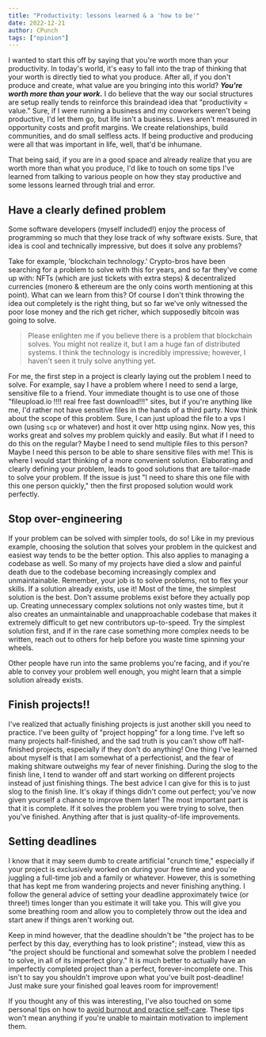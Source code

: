 ```yaml
---
title: "Productivity: lessons learned & a 'how to be'"
date: 2022-12-21
author: CPunch
tags: ["opinion"]
---
```


I wanted to start this off by saying that you're worth more than your productivity. In today's world, it's easy to fall into the trap of thinking that your worth is directly tied to what you produce. After all, if you don't produce and create, what value are you bringing into this world? ***You're worth more than your work.*** I do believe that the way our social structures are setup really tends to reinforce this braindead idea that "productivity = value." Sure, if I were running a business and my coworkers weren't being productive, I'd let them go, but life isn't a business. Lives aren't measured in opportunity costs and profit margins. We create relationships, build communities, and do small selfless acts. If being productive and producing were all that was important in life, well, that'd be inhumane.

That being said, if you are in a good space and already realize that you are worth more than what you produce, I'd like to touch on some tips I've learned from talking to various people on how they stay productive and some lessons learned through trial and error.

## Have a clearly defined problem

Some software developers (myself included!) enjoy the process of programming so much that they lose track of why software exists. Sure, that idea is cool and technically impressive, but does it solve any problems?

Take for example, 'blockchain technology.' Crypto-bros have been searching for a problem to solve with this for years, and so far they've come up with: NFTs (which are just tickets with extra steps) & decentralized currencies (monero & ethereum are the only coins worth mentioning at this point). What can we learn from this? Of course I don't think throwing the idea out completely is the right thing, but so far we've only witnessed the poor lose money and the rich get richer, which supposedly bitcoin was going to solve.
> Please enlighten me if you believe there is a problem that blockchain solves. You might not realize it, but I am a huge fan of distributed systems. I think the technology is incredibly impressive; however, I haven't seen it truly solve anything yet.

For me, the first step in a project is clearly laying out the problem I need to solve. For example, say I have a problem where I need to send a large, sensitive file to a friend. Your immediate thought is to use one of those "fileupload.io !!!! real free fast download!!!" sites, but if you're anything like me, I'd rather not have sensitive files in the hands of a third party. Now think about the scope of this problem. Sure, I can just upload the file to a vps I own (using `scp` or whatever) and host it over http using nginx. Now yes, this works great and solves my problem quickly and easily. But what if I need to do this on the regular? Maybe I need to send multiple files to this person? Maybe I need this person to be able to share sensitive files with me! This is where I would start thinking of a more convenient solution. Elaborating and clearly defining your problem, leads to good solutions that are tailor-made to solve your problem. If the issue is just "I need to share this one file with this one person quickly," then the first proposed solution would work perfectly.

## Stop over-engineering

If your problem can be solved with simpler tools, do so! Like in my previous example, choosing the solution that solves your problem in the quickest and easiest way tends to be the better option. This also applies to managing a codebase as well. So many of my projects have died a slow and painful death due to the codebase becoming increasingly complex and unmaintainable. Remember, your job is to solve problems, not to flex your skills. If a solution already exists, use it! Most of the time, the simplest solution is the best. Don't assume problems exist before they actually pop up. Creating unnecessary complex solutions not only wastes time, but it also creates an unmaintainable and unapproachable codebase that makes it extremely difficult to get new contributors up-to-speed. Try the simplest solution first, and if in the rare case something more complex needs to be written, reach out to others for help before you waste time spinning your wheels.

Other people have run into the same problems you're facing, and if you're able to convey your problem well enough, you might learn that a simple solution already exists.

## Finish projects!!

I've realized that actually finishing projects is just another skill you need to practice. I've been guilty of "project hopping" for a long time. I've left so many projects half-finished, and the sad truth is you can't show off half-finished projects, especially if they don't do anything! One thing I've learned about myself is that I am somewhat of a perfectionist, and the fear of making shitware outweighs my fear of never finishing. During the slog to the finish line, I tend to wander off and start working on different projects instead of just finishing things. The best advice I can give for this is to just slog to the finish line. It's okay if things didn't come out perfect; you've now given yourself a chance to improve them later! The most important part is that it is complete. If it solves the problem you were trying to solve, then you've finished. Anything after that is just quality-of-life improvements.

## Setting deadlines

I know that it may seem dumb to create artificial "crunch time," especially if your project is exclusively worked on during your free time and you're juggling a full-time job and a family or whatever. However, this is something that has kept me from wandering projects and never finishing anything. I follow the general advice of setting your deadline approximately twice (or three!) times longer than you estimate it will take you. This will give you some breathing room and allow you to completely throw out the idea and start anew if things aren't working out.

Keep in mind however, that the deadline shouldn't be "the project has to be perfect by this day, everything has to look pristine"; instead, view this as "the project should be functional and somewhat solve the problem I needed to solve, in all of its imperfect glory." It is much better to actually have an imperfectly completed project than a perfect, forever-incomplete one. This isn't to say you shouldn't improve upon what you've built post-deadline! Just make sure your finished goal leaves room for improvement!

If you thought any of this was interesting, I've also touched on some personal tips on how to [avoid burnout and practice self-care](/journal/burnout). These tips won't mean anything if you're unable to maintain motivation to implement them.